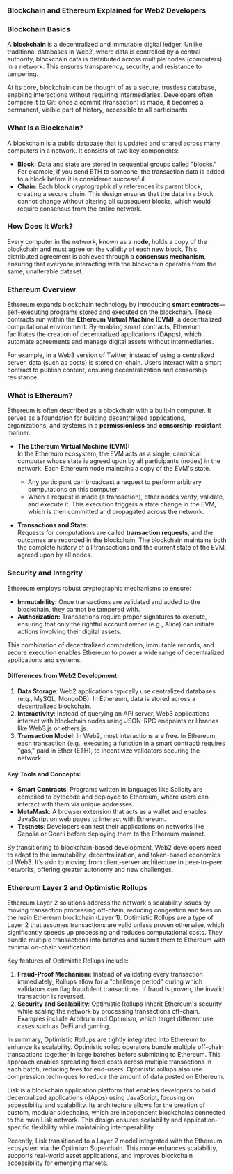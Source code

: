 ### Blockchain and Ethereum Explained for Web2 Developers

### Blockchain Basics  

A **blockchain** is a decentralized and immutable digital ledger. Unlike traditional databases in Web2, where data is controlled by a central authority, blockchain data is distributed across multiple nodes (computers) in a network. This ensures transparency, security, and resistance to tampering.  

At its core, blockchain can be thought of as a secure, trustless database, enabling interactions without requiring intermediaries. Developers often compare it to Git: once a commit (transaction) is made, it becomes a permanent, visible part of history, accessible to all participants.  

### What is a Blockchain?  

A blockchain is a public database that is updated and shared across many computers in a network. It consists of two key components:  

- **Block:** Data and state are stored in sequential groups called "blocks." For example, if you send ETH to someone, the transaction data is added to a block before it is considered successful.  
- **Chain:** Each block cryptographically references its parent block, creating a secure chain. This design ensures that the data in a block cannot change without altering all subsequent blocks, which would require consensus from the entire network.  

### How Does It Work?  

Every computer in the network, known as a **node**, holds a copy of the blockchain and must agree on the validity of each new block. This distributed agreement is achieved through a **consensus mechanism**, ensuring that everyone interacting with the blockchain operates from the same, unalterable dataset.

### Ethereum Overview  

Ethereum expands blockchain technology by introducing **smart contracts**—self-executing programs stored and executed on the blockchain. These contracts run within the **Ethereum Virtual Machine (EVM)**, a decentralized computational environment. By enabling smart contracts, Ethereum facilitates the creation of decentralized applications (DApps), which automate agreements and manage digital assets without intermediaries.  

For example, in a Web3 version of Twitter, instead of using a centralized server, data (such as posts) is stored on-chain. Users interact with a smart contract to publish content, ensuring decentralization and censorship resistance.  

### What is Ethereum?  

Ethereum is often described as a blockchain with a built-in computer. It serves as a foundation for building decentralized applications, organizations, and systems in a **permissionless** and **censorship-resistant** manner.  

- **The Ethereum Virtual Machine (EVM):**  
  In the Ethereum ecosystem, the EVM acts as a single, canonical computer whose state is agreed upon by all participants (nodes) in the network. Each Ethereum node maintains a copy of the EVM's state.  
  - Any participant can broadcast a request to perform arbitrary computations on this computer.  
  - When a request is made (a transaction), other nodes verify, validate, and execute it. This execution triggers a state change in the EVM, which is then committed and propagated across the network.  

- **Transactions and State:**  
  Requests for computations are called **transaction requests**, and the outcomes are recorded in the blockchain. The blockchain maintains both the complete history of all transactions and the current state of the EVM, agreed upon by all nodes.  

### Security and Integrity  

Ethereum employs robust cryptographic mechanisms to ensure:  
- **Immutability:** Once transactions are validated and added to the blockchain, they cannot be tampered with.  
- **Authorization:** Transactions require proper signatures to execute, ensuring that only the rightful account owner (e.g., Alice) can initiate actions involving their digital assets.  

This combination of decentralized computation, immutable records, and secure execution enables Ethereum to power a wide range of decentralized applications and systems.  

#### Differences from Web2 Development:
1. **Data Storage**: Web2 applications typically use centralized databases (e.g., MySQL, MongoDB). In Ethereum, data is stored across a decentralized blockchain.
2. **Interactivity**: Instead of querying an API server, Web3 applications interact with blockchain nodes using JSON-RPC endpoints or libraries like Web3.js or ethers.js.
3. **Transaction Model**: In Web2, most interactions are free. In Ethereum, each transaction (e.g., executing a function in a smart contract) requires "gas," paid in Ether (ETH), to incentivize validators securing the network.

#### Key Tools and Concepts:
- **Smart Contracts**: Programs written in languages like Solidity are compiled to bytecode and deployed to Ethereum, where users can interact with them via unique addresses.
- **MetaMask**: A browser extension that acts as a wallet and enables JavaScript on web pages to interact with Ethereum.
- **Testnets**: Developers can test their applications on networks like Sepolia or Goerli before deploying them to the Ethereum mainnet.

By transitioning to blockchain-based development, Web2 developers need to adapt to the immutability, decentralization, and token-based economics of Web3. It’s akin to moving from client-server architecture to peer-to-peer networks, offering greater autonomy and new challenges.

### Ethereum Layer 2 and Optimistic Rollups

Ethereum Layer 2 solutions address the network's scalability issues by moving transaction processing off-chain, reducing congestion and fees on the main Ethereum blockchain (Layer 1). Optimistic Rollups are a type of Layer 2 that assumes transactions are valid unless proven otherwise, which significantly speeds up processing and reduces computational costs. They bundle multiple transactions into batches and submit them to Ethereum with minimal on-chain verification.

Key features of Optimistic Rollups include:
1. **Fraud-Proof Mechanism**: Instead of validating every transaction immediately, Rollups allow for a "challenge period" during which validators can flag fraudulent transactions. If fraud is proven, the invalid transaction is reversed.
2. **Security and Scalability**: Optimistic Rollups inherit Ethereum's security while scaling the network by processing transactions off-chain. Examples include Arbitrum and Optimism, which target different use cases such as DeFi and gaming.

 
In summary, Optimistic Rollups are tightly integrated into Ethereum to enhance its scalability.
Optimistic rollup operators bundle multiple off-chain transactions together in large batches before submitting to Ethereum. This approach enables spreading fixed costs across multiple transactions in each batch, reducing fees for end-users. Optimistic rollups also use compression techniques to reduce the amount of data posted on Ethereum.

Lisk is a blockchain application platform that enables developers to build decentralized applications (dApps) using JavaScript, focusing on accessibility and scalability. Its architecture allows for the creation of custom, modular sidechains, which are independent blockchains connected to the main Lisk network. This design ensures scalability and application-specific flexibility while maintaining interoperability.

Recently, Lisk transitioned to a Layer 2 model integrated with the Ethereum ecosystem via the Optimism Superchain. This move enhances scalability, supports real-world asset applications, and improves blockchain accessibility for emerging markets.

 

